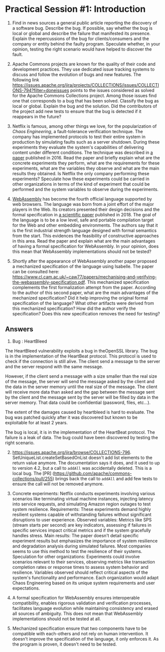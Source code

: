 # Practical Session #1: Introduction

1. Find in news sources a general public article reporting the discovery of a software bug. Describe the bug. If possible, say whether the bug is local or global and describe the failure that manifested its presence. Explain the repercussions of the bug for clients/consumers and the company or entity behind the faulty program. Speculate whether, in your opinion, testing the right scenario would have helped to discover the fault.

2. Apache Commons projects are known for the quality of their code and development practices. They use dedicated issue tracking systems to discuss and follow the evolution of bugs and new features. The following link https://issues.apache.org/jira/projects/COLLECTIONS/issues/COLLECTIONS-794?filter=doneissues points to the issues considered as solved for the Apache Commons Collections project. Among those issues find one that corresponds to a bug that has been solved. Classify the bug as local or global. Explain the bug and the solution. Did the contributors of the project add new tests to ensure that the bug is detected if it reappears in the future?

3. Netflix is famous, among other things we love, for the popularization of *Chaos Engineering*, a fault-tolerance verification technique. The company has implemented protocols to test their entire system in production by simulating faults such as a server shutdown. During these experiments they evaluate the system's capabilities of delivering content under different conditions. The technique was described in [a paper](https://arxiv.org/ftp/arxiv/papers/1702/1702.05843.pdf) published in 2016. Read the paper and briefly explain what are the concrete experiments they perform, what are the requirements for these experiments, what are the variables they observe and what are the main results they obtained. Is Netflix the only company performing these experiments? Speculate how these experiments could be carried in other organizations in terms of the kind of experiment that could be performed and the system variables to observe during the experiments.

4. [WebAssembly](https://webassembly.org/) has become the fourth official language supported by web browsers. The language was born from a joint effort of the major players in the Web. Its creators presented their design decisions and the formal specification in [a scientific paper](https://people.mpi-sws.org/~rossberg/papers/Haas,%20Rossberg,%20Schuff,%20Titzer,%20Gohman,%20Wagner,%20Zakai,%20Bastien,%20Holman%20-%20Bringing%20the%20Web%20up%20to%20Speed%20with%20WebAssembly.pdf) published in 2018. The goal of the language is to be a low level, safe and portable compilation target for the Web and other embedding environments. The authors say that it is the first industrial strength language designed with formal semantics from the start. This evidences the feasibility of constructive approaches in this area. Read the paper and explain what are the main advantages of having a formal specification for WebAssembly. In your opinion, does this mean that WebAssembly implementations should not be tested? 

5.  Shortly after the appearance of WebAssembly another paper proposed a mechanized specification of the language using Isabelle. The paper can be consulted here: https://www.cl.cam.ac.uk/~caw77/papers/mechanising-and-verifying-the-webassembly-specification.pdf. This mechanized specification complements the first formalization attempt from the paper. According to the author of this second paper, what are the main advantages of the mechanized specification? Did it help improving the original formal specification of the language? What other artifacts were derived from this mechanized specification? How did the author verify the specification? Does this new specification removes the need for testing?

## Answers

1. Bug : HeartBleed

The HeartBleed vulnerability exploits a bug in theOpenSSL library. The bug is in the implementation of the HeartBeat 
protocol. This protocol is used to check if the connection is still alive. The client send a message to the server and the server respond with the same message.

However, if the client send a message with a size smaller than the real size of the message, the server will send 
the message asked by the client and the data in the server memory until the real size of the message. The client 
will receive more data than asked and the gap between the message sent by the client and the message sent by the 
server will be filled by data in the server memory. That data could be confidential (password, files, etc...).

The extent of the damages caused by heartbleed is hard to evaluate. The bug was patched quickly after it was 
discovered but known to be exploitable for at least 2 years.

The bug is local, it is in the implementation of the HeartBeat protocol. The failure is a leak of data. The bug 
could have been discovered by testing the right scenario.

2. https://issues.apache.org/jira/browse/COLLECTIONS-796. SetUniqueList.createSetBasedOnList doesn't add list elements to the return value anymore. The documentation says it does, and it used to up to version 4.2, but a call to `addAll` was accidentally deleted. This is a local bug. The [PR] (https://github.com/apache/commons-collections/pull/255) brings back the call to `addAll` and add few tests to ensure the call will not be removed anymore.

3. Concrete experiments: Netflix conducts experiments involving various scenarios like terminating virtual machine instances, injecting latency into service requests, and simulating Amazon region outages to test system resilience.
Requirements: These experiments demand highly resilient systems capable of withstanding failures without significant disruptions to user experience.
Observed variables: Metrics like SPS (stream starts per second) are key indicators, assessing if failures in specific services impact critical metrics and if the system gracefully handles stress.
Main results: The paper doesn't detail specific experiment results but emphasizes the importance of system 
   resilience and degradation analysis during simulated failures. Most companies seems to use this method to test the 
   resilience of their systems.
  Speculation for other organizations: Experiments could involve scenarios relevant to their services, observing metrics like transaction completion rates or response times to assess system behavior and resilience. Variables observed should reflect critical aspects of the system's functionality and performance. Each organization would adapt Chaos Engineering based on its unique system requirements and user expectations.

4. A formal specification for WebAssembly ensures interoperable compatibility, enables rigorous validation and 
   verification processes, facilitates language evolution while maintaining consistency and erased all sources of 
   ambiguity. This does not mean that WebAssembly implementations should not be tested at all.

5. Mechanized specification ensure that two components have to be compatible with each-others and not rely on human 
   intervention. It doesn't improve the specification of the language, it only enforces it. As the program is proven, it doesn't need to be tested. 
